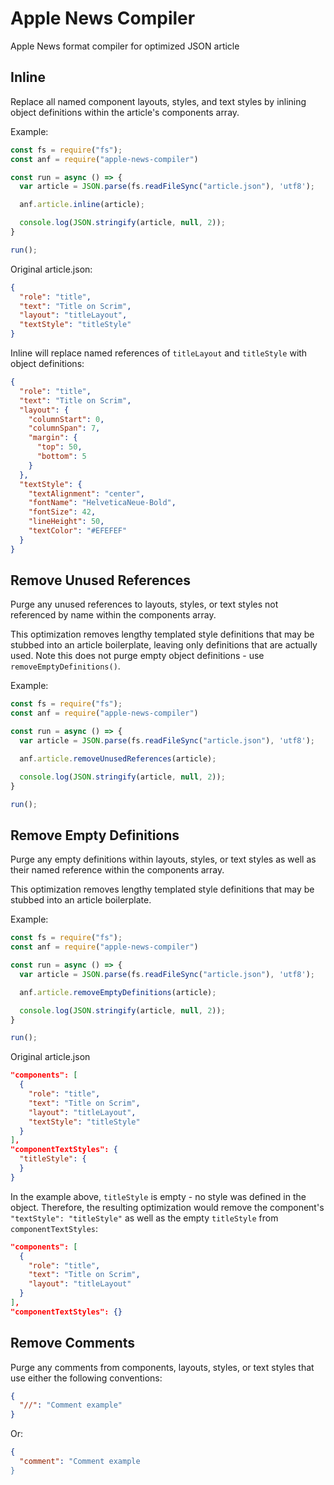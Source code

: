 # Apple News Compiler
Apple News format compiler for optimized JSON article

## Inline

Replace all named component layouts, styles, and text styles by inlining object definitions within the article's components array.

Example:

```js
const fs = require("fs");
const anf = require("apple-news-compiler")

const run = async () => {
  var article = JSON.parse(fs.readFileSync("article.json"), 'utf8');

  anf.article.inline(article);

  console.log(JSON.stringify(article, null, 2));
}

run();
```

Original article.json:

```json
{
  "role": "title",
  "text": "Title on Scrim",
  "layout": "titleLayout",
  "textStyle": "titleStyle"
}
```

Inline will replace named references of `titleLayout` and `titleStyle` with object definitions:

```json
{
  "role": "title",
  "text": "Title on Scrim",
  "layout": {
    "columnStart": 0,
    "columnSpan": 7,
    "margin": {
      "top": 50,
      "bottom": 5
    }
  },
  "textStyle": {
    "textAlignment": "center",
    "fontName": "HelveticaNeue-Bold",
    "fontSize": 42,
    "lineHeight": 50,
    "textColor": "#EFEFEF"
  }
}
```


## Remove Unused References

Purge any unused references to layouts, styles, or text styles not referenced by name within the components array.

This optimization removes lengthy templated style definitions that may be stubbed into an article boilerplate, leaving only definitions that are actually used.  Note this does not purge empty object definitions - use `removeEmptyDefinitions()`.

Example:

```js
const fs = require("fs");
const anf = require("apple-news-compiler")

const run = async () => {
  var article = JSON.parse(fs.readFileSync("article.json"), 'utf8');

  anf.article.removeUnusedReferences(article);

  console.log(JSON.stringify(article, null, 2));
}

run();
```


## Remove Empty Definitions

Purge any empty definitions within layouts, styles, or text styles as well as their named reference within the components array.

This optimization removes lengthy templated style definitions that may be stubbed into an article boilerplate.

Example:

```js
const fs = require("fs");
const anf = require("apple-news-compiler")

const run = async () => {
  var article = JSON.parse(fs.readFileSync("article.json"), 'utf8');

  anf.article.removeEmptyDefinitions(article);

  console.log(JSON.stringify(article, null, 2));
}

run();
```

Original article.json

```json
"components": [
  {
    "role": "title",
    "text": "Title on Scrim",
    "layout": "titleLayout",
    "textStyle": "titleStyle"
  }
],
"componentTextStyles": {
  "titleStyle": {
  }
}
```

In the example above, `titleStyle` is empty - no style was defined in the object.  Therefore, the resulting optimization would remove the component's `"textStyle": "titleStyle"` as well as the empty `titleStyle` from `componentTextStyles`:

```json
"components": [
  {
    "role": "title",
    "text": "Title on Scrim",
    "layout": "titleLayout"
  }
],
"componentTextStyles": {}
```




## Remove Comments

Purge any comments from components, layouts, styles, or text styles that use either the following conventions:

```json
{
  "//": "Comment example"
}
```

Or:

```json
{
  "comment": "Comment example
}
```

